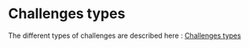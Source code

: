 # Challenges types

The different types of challenges are described here : [Challenges types](../manager/Challenges_types.md)